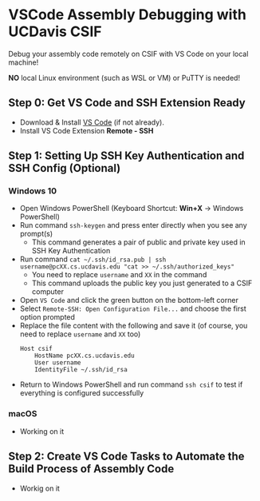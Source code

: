 # VSCode Assembly Debugging with UCDavis CSIF 

Debug your assembly code remotely on CSIF with VS Code on your local machine!

**NO** local Linux environment (such as WSL or VM) or PuTTY is needed! 

## Step 0: Get VS Code and SSH Extension Ready

- Download & Install [VS Code](https://code.visualstudio.com/) (if not already).
- Install VS Code Extension **Remote - SSH**

## Step 1: Setting Up SSH Key Authentication and SSH Config (Optional)

### Windows 10

- Open Windows PowerShell (Keyboard Shortcut: **Win+X** -> Windows PowerShell)
- Run command `ssh-keygen` and press enter directly when you see any prompt(s)
  - This command generates a pair of public and private key used in SSH Key Authentication
- Run command `cat ~/.ssh/id_rsa.pub | ssh username@pcXX.cs.ucdavis.edu "cat >> ~/.ssh/authorized_keys"`
  - You need to replace `username` and `XX` in the command
  - This command uploads the public key you just generated to a CSIF computer
- Open `VS Code` and click the green button on the bottom-left corner
- Select `Remote-SSH: Open Configuration File...` and choose the first option prompted
- Replace the file content with the following and save it (of course, you need to replace `username` and `XX` too)
    ```
    Host csif
        HostName pcXX.cs.ucdavis.edu
        User username
        IdentityFile ~/.ssh/id_rsa
    ```
- Return to Windows PowerShell and run command `ssh csif` to test if everything is configured successfully

### macOS

- Working on it

## Step 2: Create VS Code Tasks to Automate the Build Process of Assembly Code

- Workig on it

